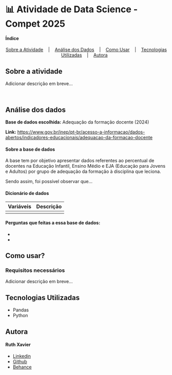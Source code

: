 # 📊 Atividade de Data Science - Compet 2025

#### Índice

<p align="center"> 
    <a href="#sobre-a-atividade">Sobre a Atividade</a> &nbsp;&nbsp; | &nbsp;&nbsp;
    <a href="#análise-dos-dados">Análise dos Dados</a> &nbsp;&nbsp; | &nbsp;&nbsp;
    <a href="#como-usar">Como Usar</a> &nbsp;&nbsp; | &nbsp;&nbsp;
    <a href="#tecnologias-utilizadas">Tecnologias Utilizadas</a> &nbsp;&nbsp; | &nbsp;&nbsp;
    <a href="#autora">Autora</a> &nbsp;&nbsp; 
</p>

## Sobre a atividade

Adicionar descrição em breve...


<br>

## Análise dos dados 

**Base de dados escolhida:** Adequação da formação docente (2024)

**Link:** https://www.gov.br/inep/pt-br/acesso-a-informacao/dados-abertos/indicadores-educacionais/adequacao-da-formacao-docente

#### Sobre a base de dados

A base tem por objetivo apresentar dados referentes ao percentual de docentes na Educação Infantil, Ensino Médio e EJA (Educação para Jovens e Adultos) por grupo de adequação da formação à disciplina que leciona. 

Sendo assim, foi possível observar que... 

#### Dicionário de dados

| **Variáveis** | **Descrição** |
|---------------|---------------|
|               |               |


#### Perguntas que feitas a essa base de dados: 

- 
- 

## Como usar? 

### Requisitos necessários

Adicionar descrição em breve...

## Tecnologias Utilizadas

- Pandas 
- Python


## Autora

#### Ruth Xavier 

- [Linkedin](https://www.linkedin.com/in/ruthxavier/)
- [Github](https://github.com/xavierruth)
- [Behance](https://www.behance.net/xavierruth)